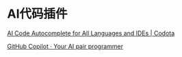 # AI代码插件

[AI Code Autocomplete for All Languages and IDEs | Codota](https://www.codota.com/)

[GitHub Copilot · Your AI pair programmer](https://copilot.github.com/)

